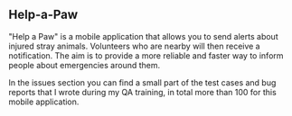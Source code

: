 ## Help-a-Paw
"Help a Paw" is a mobile application that allows you to send alerts about injured stray animals. Volunteers who are nearby will then receive a notification. The aim is to provide a more reliable and faster way to inform people about emergencies around them.

In the issues section you can find a small part of the test cases and bug reports that I wrote during my QA training, in total more than 100 for this mobile application.
